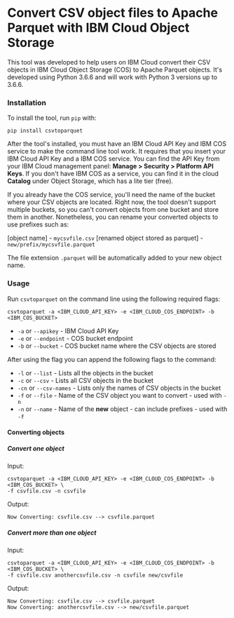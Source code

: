 # Convert CSV object files to Apache Parquet with IBM Cloud Object Storage

This tool was developed to help users on IBM Cloud convert their CSV objects in IBM Cloud Object Storage (COS) to Apache Parquet objects. It's developed using Python 3.6.6 and will work with Python 3 versions up to 3.6.6.

### Installation
To install the tool, run `pip` with:

```shell
pip install csvtoparquet
```

After the tool's installed, you must have an IBM Cloud API Key and IBM COS service to make the command line tool work. It requires that you insert your IBM Cloud API Key and a IBM COS service. You can find the API Key from your IBM Cloud management panel: **Manage > Security > Platform API Keys**. If you don't have IBM COS as a service, you can find it in the cloud **Catalog** under Object Storage, which has a lite tier (free).

If you already have the COS service, you'll need the name of the bucket where your CSV objects are located. Right now, the tool doesn't support multiple buckets, so you can't convert objects from one bucket and store them in another. Nonetheless, you can rename your converted objects to use prefixes such as:

[object name] - `mycsvfile.csv`
[renamed object stored as parquet] - `new/prefix/mycsvfile.parquet`

The file extension `.parquet` will be automatically added to your new object name.

### Usage

Run `csvtoparquet` on the command line using the following required flags:

```shell
csvtoparquet -a <IBM_CLOUD_API_KEY> -e <IBM_CLOUD_COS_ENDPOINT> -b <IBM_COS_BUCKET>
```

- `-a` or `--apikey` - IBM Cloud API Key
- `-e` or `--endpoint` - COS bucket endpoint
- `-b` or `--bucket` - COS bucket name where the CSV objects are stored

After using the flag you can append the following flags to the command:

- `-l` or `--list` - Lists all the objects in the bucket
- `-c` or `--csv`  - Lists all CSV objects in the bucket
- `-cn` or `--csv-names` - Lists only the names of CSV objects in the bucket
- `-f` or `--file` - Name of the CSV object you want to convert - used with `-n`
- `-n` or `--name` - Name of the **new** object - can include prefixes - used with `-f`

#### Converting objects

##### Convert one object

Input:

```shell
csvtoparquet -a <IBM_CLOUD_API_KEY> -e <IBM_CLOUD_COS_ENDPOINT> -b <IBM_COS_BUCKET> \
-f csvfile.csv -n csvfile
```

Output:

```shell
Now Converting: csvfile.csv --> csvfile.parquet
```

##### Convert more than one object

Input:

```shell
csvtoparquet -a <IBM_CLOUD_API_KEY> -e <IBM_CLOUD_COS_ENDPOINT> -b <IBM_COS_BUCKET> \ 
-f csvfile.csv anothercsvfile.csv -n csvfile new/csvfile
```

Output:

```shell
Now Converting: csvfile.csv --> csvfile.parquet
Now Converting: anothercsvfile.csv --> new/csvfile.parquet
```
